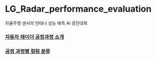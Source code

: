 # LG_Radar_performance_evaluation
자율주행 센서의 안테나 성능 예측 AI 경진대회

### [자동차 레이더 공정과정 소개](https://github.com/Reve-de-l-annee/LG_Radar_performance_evaluation/blob/517f956acd5cbd02eb4414af7377831460065111/description/Manufacturing%20process.md)

### [공정 과정별 컬럼 분류](https://github.com/Reve-de-l-annee/LG_Radar_performance_evaluation/blob/0d526ae33a2bf037b1e48425ce47118d44992734/description/Features.md)
